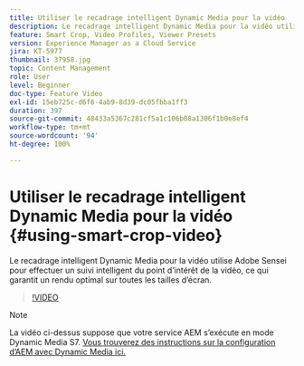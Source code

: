 ```yaml
---
title: Utiliser le recadrage intelligent Dynamic Media pour la vidéo
description: Le recadrage intelligent Dynamic Media pour la vidéo utilise Adobe Sensei pour effectuer un suivi intelligent du point d’intérêt de la vidéo, ce qui garantit un rendu optimal sur toutes les tailles d’écran.
feature: Smart Crop, Video Profiles, Viewer Presets
version: Experience Manager as a Cloud Service
jira: KT-5977
thumbnail: 37958.jpg
topic: Content Management
role: User
level: Beginner
doc-type: Feature Video
exl-id: 15eb725c-d6f6-4ab9-8d39-dc05fbba1ff3
duration: 397
source-git-commit: 48433a5367c281cf5a1c106b08a1306f1b0e8ef4
workflow-type: tm+mt
source-wordcount: '94'
ht-degree: 100%

---
```


# Utiliser le recadrage intelligent Dynamic Media pour la vidéo {#using-smart-crop-video}

Le recadrage intelligent Dynamic Media pour la vidéo utilise Adobe Sensei pour effectuer un suivi intelligent du point d’intérêt de la vidéo, ce qui garantit un rendu optimal sur toutes les tailles d’écran.

>[!VIDEO](https://video.tv.adobe.com/v/37958?quality=12&learn=on)

>[!NOTE]
>
>La vidéo ci-dessus suppose que votre service AEM s’exécute en mode Dynamic Media S7. [Vous trouverez des instructions sur la configuration d’AEM avec Dynamic Media ici.](https://experienceleague.adobe.com/docs/experience-manager-cloud-service/assets/dynamicmedia/config-dm.html?lang=fr)
